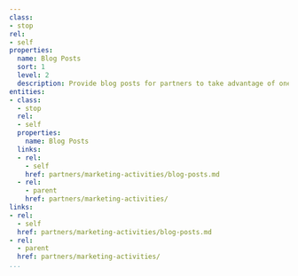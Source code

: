 ```yaml
---
class:
- stop
rel:
- self
properties:
  name: Blog Posts
  sort: 1
  level: 2
  description: Provide blog posts for partners to take advantage of one time or recurring.
entities:
- class:
  - stop
  rel:
  - self
  properties:
    name: Blog Posts
  links:
  - rel:
    - self
    href: partners/marketing-activities/blog-posts.md
  - rel:
    - parent
    href: partners/marketing-activities/
links:
- rel:
  - self
  href: partners/marketing-activities/blog-posts.md
- rel:
  - parent
  href: partners/marketing-activities/
...
```

